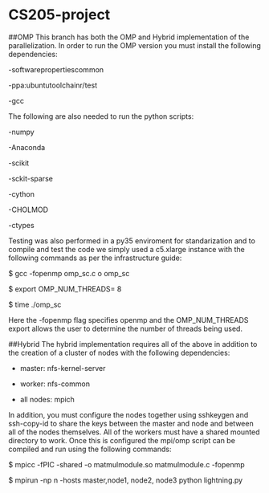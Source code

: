 # CS205-project

##OMP
This branch has both the OMP and Hybrid implementation of the parallelization. In order to run the OMP version you must install the following dependencies: 



-software­properties­common

-ppa:ubuntu­toolchain­r/test

-gcc

The following are also needed to run the python scripts:

-numpy

-Anaconda

-scikit

-sckit-sparse

-cython 

-CHOLMOD

-ctypes

Testing was also performed in a py35 enviroment for standarization and to compile and test the code we simply used a c5.xlarge instance with the following commands as per the infrastructure guide:

$ gcc -fopenmp omp_sc.c o omp_sc

$ export OMP_NUM_THREADS= 8

$ time ./omp_sc

Here the -fopenmp flag specifies openmp and the OMP_NUM_THREADS export allows the user to determine the number of threads being used.

##Hybrid
The hybrid implementation requires all of the above in addition to the creation of a cluster of nodes with the following dependencies:

- master: nfs-kernel-server

- worker: nfs-common

- all nodes: mpich

In addition, you must configure the nodes together using sshkeygen and ssh-copy-id to share the keys between the master and node and between all of the nodes themselves. All of the workers must have a shared mounted directory to work. Once this is configured the mpi/omp script can be compiled and run using the following commands:

$ mpicc -fPIC -shared -o matmulmodule.so matmulmodule.c -fopenmp 

$ mpirun -np n -hosts master,node1, node2, node3 python lightning.py
